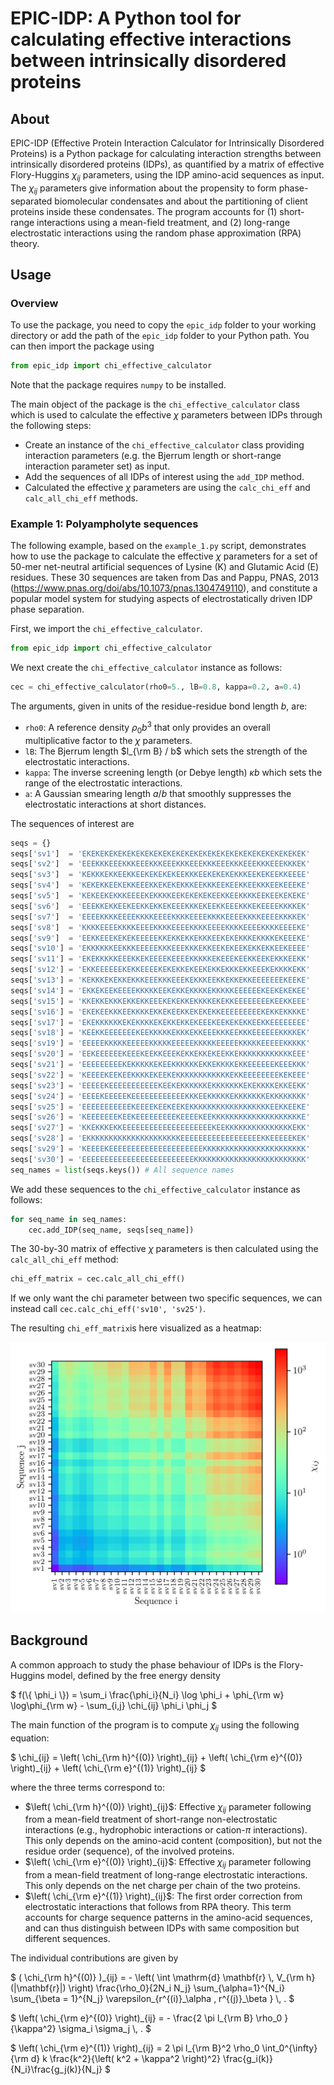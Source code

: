 # EPIC-IDP: A Python tool for calculating effective interactions between intrinsically disordered proteins

## About

EPIC-IDP (Effective Protein Interaction Calculator for Intrinsically Disordered Proteins) is a Python package for calculating interaction strengths between intrinsically disordered proteins (IDPs), as quantified by a matrix of effective Flory-Huggins $\chi_{ij}$ parameters, using the IDP amino-acid sequences as input. The $\chi_{ij}$ parameters give information about the propensity to form phase-separated biomolecular condensates and about the partitioning of client proteins inside these condensates. The program accounts for (1) short-range interactions using a mean-field treatment, and (2) long-range electrostatic interactions using the random phase approximation (RPA) theory.

## Usage

### Overview
To use the package, you need to copy the `epic_idp` folder to your working directory or add the path of the `epic_idp` folder to your Python path. You can then import the package using

```python
from epic_idp import chi_effective_calculator
```

Note that the package requires `numpy` to be installed.

The main object of the package is the `chi_effective_calculator` class which is used to calculate the effective $\chi$ parameters between IDPs through the following steps:
- Create an instance of the `chi_effective_calculator` class providing interaction parameters (e.g. the Bjerrum length or short-range interaction parameter set) as input. 
- Add the sequences of all IDPs of interest using the `add_IDP` method. 
- Calculated the effective $\chi$ parameters are using the `calc_chi_eff` and `calc_all_chi_eff` methods.

### Example 1: Polyampholyte sequences
The following example, based on the `example_1.py` script, demonstrates how to use the package to calculate the effective $\chi$ parameters for a set of 50-mer net-neutral artificial sequences of Lysine (K) and Glutamic Acid (E) residues. These 30 sequences are taken from Das and Pappu, PNAS, 2013 (https://www.pnas.org/doi/abs/10.1073/pnas.1304749110), and constitute a popular model system for studying aspects of electrostatically driven IDP phase separation. 

First, we import the `chi_effective_calculator`.

```python
from epic_idp import chi_effective_calculator
```

We next create the `chi_effective_calculator` instance as follows:
```python
cec = chi_effective_calculator(rho0=5., lB=0.8, kappa=0.2, a=0.4)
```
The arguments, given in units of the residue-residue bond length $b$, are:
- `rho0`: A reference density $\rho_0 b^3$ that only provides an overall multiplicative factor to the $\chi$ parameters.
- `lB`: The Bjerrum length $l_{\rm B} / b$ which sets the strength of the electrostatic interactions.
- `kappa`: The inverse screening length (or Debye length) $\kappa b$ which sets the range of the electrostatic interactions. 
- `a`: A Gaussian smearing length $a/b$ that smoothly suppresses the electrostatic interactions at short distances.

The sequences of interest are
```python
seqs = {}
seqs['sv1']  = 'EKEKEKEKEKEKEKEKEKEKEKEKEKEKEKEKEKEKEKEKEKEKEKEKEK'
seqs['sv2']  = 'EEEKKKEEEKKKEEEKKKEEEKKKEEEKKKEEEKKKEEEKKKEEEKKKEK'
seqs['sv3']  = 'KEKKKEKKEEKKEEKEKEKEKEEKKKEEKEKEKEKKKEEKEKEEKKEEEE'
seqs['sv4']  = 'KEKEKKEEKEKKEEEKKEKEKEKKKEEKKKEEKEEKKEEKKKEEKEEEKE'
seqs['sv5']  = 'KEKEEKEKKKEEEEKEKKKKEEKEKEKEKEEKKEEKKKKEEKEEKEKEKE'
seqs['sv6']  = 'EEEKKEKKEEKEEKKEKKEKEEEKKKEKEEKKEEEKKKEKEEEEKKKKEK'
seqs['sv7']  = 'EEEEKKKKEEEEKKKKEEEEKKKKEEEEKKKKEEEEKKKKEEEEKKKKEK'
seqs['sv8']  = 'KKKKEEEEKKKKEEEEKKKKEEEEKKKKEEEEKKKKEEEEKKKKEEEEKE'
seqs['sv9']  = 'EEKKEEEKEKEKEEEEEKKEKKEKKEKKKEEKEKEKKKEKKKKEKEEEKE'
seqs['sv10'] = 'EKKKKKKEEKKKEEEEEKKKEEEKKKEKKEEKEKEEKEKKEKKEEKEEEE'
seqs['sv11'] = 'EKEKKKKKEEEKKEKEEEEKEEEEKKKKKEKEEEKEEKKEEKEKKKEEKK'
seqs['sv12'] = 'EKKEEEEEEKEKKEEEEKEKEKKEKEEKEKKEKKKEKKEEEKEKKKKEKK'
seqs['sv13'] = 'KEKKKEKEKKEKKKEEEKKKEEEKEKKKEEKKEKKEKKEEEEEEEKEEKE'
seqs['sv14'] = 'EKKEKEEKEEEEKKKKKEEKEKKEKKKKEKKKKKEEEEEEKEEKEKEKEE'
seqs['sv15'] = 'KKEKKEKKKEKKEKKEEEKEKEKKEKKKKEKEKKEEEEEEEEKEEKKEEE'
seqs['sv16'] = 'EKEKEEKKKEEKKKKEKKEKEEKKEKEKEKKEEEEEEEEEKEKKEKKKKE'
seqs['sv17'] = 'EKEKKKKKKEKEKKKKEKEKKEKKEKEEEKEEKEKEKKEEKKEEEEEEEE'
seqs['sv18'] = 'KEEKKEEEEEEEKEEKKKKKEKKKEKKEEEKKKEEKKKEEEEEEKKKKEK'
seqs['sv19'] = 'EEEEEKKKKKEEEEEKKKKKEEEEEKKKKKEEEEEKKKKKEEEEEKKKKK'
seqs['sv20'] = 'EEKEEEEEEKEEEKEEKKEEEKEKKEKKEKEEKKEKKKKKKKKKKKKEEE'
seqs['sv21'] = 'EEEEEEEEEKEKKKKKEKEEKKKKKKEKKEKKKKEKKEEEEEEKEEEKKK'
seqs['sv22'] = 'KEEEEKEEKEEKKKKEKEEKEKKKKKKKKKKKKEKKEEEEEEEEKEKEEE'
seqs['sv23'] = 'EEEEEKEEEEEEEEEEEKEEKEKKKKKKEKKKKKKKEKEKKKKEKKEEKK'
seqs['sv24'] = 'EEEEKEEEEEKEEEEEEEEEEEEKKKEEKKKKKEKKKKKKKEKKKKKKKK'
seqs['sv25'] = 'EEEEEEEEEEEKEEEEKEEKEEKEKKKKKKKKKKKKKKKKKKEEKKEEKE'
seqs['sv26'] = 'KEEEEEEEKEEKEEEEEEEEEKEEEEKEEKKKKKKKKKKKKKKKKKKKKE'
seqs['sv27'] = 'KKEKKKEKKEEEEEEEEEEEEEEEEEEEEKEEKKKKKKKKKKKKKKKEKK'
seqs['sv28'] = 'EKKKKKKKKKKKKKKKKKKKKKEEEEEEEEEEEEEEEEEEKKEEEEEKEK'
seqs['sv29'] = 'KEEEEKEEEEEEEEEEEEEEEEEEEEEKKKKKKKKKKKKKKKKKKKKKKK'
seqs['sv30'] = 'EEEEEEEEEEEEEEEEEEEEEEEEEKKKKKKKKKKKKKKKKKKKKKKKKK'
seq_names = list(seqs.keys()) # All sequence names
```
We add these sequences to the `chi_effective_calculator` instance as follows:
```python
for seq_name in seq_names:
    cec.add_IDP(seq_name, seqs[seq_name])
```
The 30-by-30 matrix of effective $\chi$ parameters is then calculated using the `calc_all_chi_eff` method:
```python
chi_eff_matrix = cec.calc_all_chi_eff()
```
If we only want the chi parameter between two specific sequences, we can instead call `cec.calc_chi_eff('sv10', 'sv25')`.

The resulting `chi_eff_matrix`is here visualized as a heatmap:

![Effective Chi Parameter Calculation](chi_eff_sv_sequences.png)

## Background

A common approach to study the phase behaviour of IDPs is the Flory-Huggins model, defined by the free energy density

$`
f(\{ \phi_i \}) = \sum_i \frac{\phi_i}{N_i} \log \phi_i + \phi_{\rm w} \log\phi_{\rm w} - \sum_{i,j} \chi_{ij} \phi_i \phi_j
`$



The main function of the program is to compute $\chi_{ij}$ using the following equation:

$`
\chi_{ij} = \left( \chi_{\rm h}^{(0)} \right)_{ij} + \left( \chi_{\rm e}^{(0)} \right)_{ij} + \left( \chi_{\rm e}^{(1)} \right)_{ij} 
`$

where the three terms correspond to:
- $`\left( \chi_{\rm h}^{(0)} \right)_{ij}`$: Effective $\chi_{ij}$ parameter following from a mean-field treatment of short-range non-electrostatic interactions (e.g., hydrophobic interactions or cation-$`\pi`$ interactions). This only depends on the amino-acid content (composition), but not the residue order (sequence), of the involved proteins.
- $`\left( \chi_{\rm e}^{(0)} \right)_{ij}`$: Effective $\chi_{ij}$ parameter following from a mean-field treatment of long-range electrostatic interactions. This only depends on the net charge per chain of the two proteins.
- $`\left( \chi_{\rm e}^{(1)} \right)_{ij}`$: The first order correction from electrostatic interactions that follows from RPA theory. This term accounts for charge sequence patterns in the amino-acid sequences, and can thus distinguish between IDPs with same composition but different sequences.

The individual contributions are given by

$`
( \chi_{\rm h}^{(0)} )_{ij} = - \left( \int \mathrm{d} \mathbf{r} \, V_{\rm h}(|\mathbf{r}|) \right) \frac{\rho_0}{2N_i N_j} \sum_{\alpha=1}^{N_i} \sum_{\beta = 1}^{N_j} \varepsilon_{r^{(i)}_\alpha , r^{(j)}_\beta } \, . 
`$

$`
\left( \chi_{\rm e}^{(0)} \right)_{ij} = - \frac{2 \pi l_{\rm B} \rho_0 }{\kappa^2} \sigma_i \sigma_j \, . 
`$

$`
\left( \chi_{\rm e}^{(1)} \right)_{ij} = 2 \pi l_{\rm B}^2 \rho_0 \int_0^{\infty}  {\rm d} k \frac{k^2}{\left( k^2 +  \kappa^2 \right)^2} \frac{g_i(k)}{N_i}\frac{g_j(k)}{N_j} 
`$
